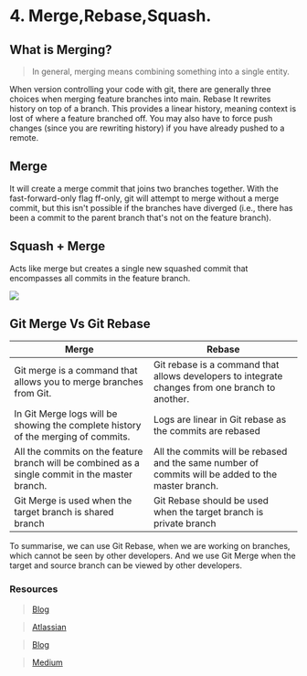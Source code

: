 # 4. Merge,Rebase,Squash.
## What is Merging?


>In general, merging means combining something into a single entity.

When version controlling your code with git, there are generally three choices when merging feature branches into main.
Rebase
It rewrites history on top of a branch. This provides a linear history, meaning context is lost of where a feature branched off. You may also have to force push changes (since you are rewriting history) if you have already pushed to a remote.

## Merge
It will create a merge commit that joins two branches together. With the fast-forward-only flag ff-only, git will attempt to merge without a merge commit, but this isn't possible if the branches have diverged (i.e., there has been a commit to the parent branch that's not on the feature branch).

## Squash + Merge
 Acts like merge but creates a single new squashed commit that encompasses all commits in the feature branch.


 
![](/merge-rebase-squash/squashrebasemerge.jpeg)

## Git Merge Vs Git Rebase


|Merge	|Rebase
|-------------|----------
| Git merge is a command that allows you to merge branches from Git.	|Git rebase is a command that allows developers to integrate changes from one branch to another.
In Git Merge logs will be showing the complete history of the merging of commits.	|Logs are linear in Git rebase as the commits are rebased 
All the commits on the feature branch will be combined as a single commit in the master branch. |All the commits will be rebased and the same number of commits will be added to the master branch.
|Git Merge is used when the target branch is shared branch	|Git Rebase should be used when the target branch is private branch


To summarise, we can use Git Rebase, when we are working on branches, which cannot be seen by other developers. And we use Git Merge when the target and source branch can be viewed by other developers.
### Resources

>[Blog]( https://www.edureka.co/blog/git-rebase-vs-merge/)  
 
>[Atlassian](https://www.atlassian.com/git/tutorials/merging-vs-rebasing) 

>[Blog](https://rietta.com/blog/github-merge-types/)

> [Medium](https://medium.datadriveninvestor.com/git-rebase-vs-merge-cc5199edd77c)